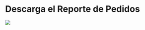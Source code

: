 # Descarga el Reporte de Pedidos  
  

<img src="https://josemaestreb.github.io/docs.bil_v2/_asset/03-%20Reportes/023_reporte_pedidos_completo.png" />